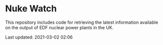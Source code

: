 # Nuke Watch

This repository includes code for retrieving the latest information available on the output of EDF nuclear power plants in the UK.

Last updated: 2021-03-02 02:06